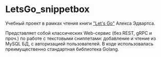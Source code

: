 # LetsGo_snippetbox
Учебный проект в рамках чтения книги ["Let's Go"]([url](https://lets-go.alexedwards.net/)) Алекса Эдвартса.

Представляет собой классических Web-сервис (без REST, gRPC и проч.) по работе с текстовыми сниппетами: добавление и чтение из MySQL БД, с авторизацией пользователей. В коде использовалась преимущественно стандартная библиотека Golang.
